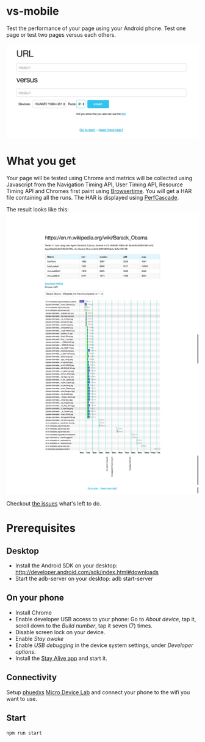 # vs-mobile
Test the performance of your page using your Android phone. Test one page or test two pages versus each others.

![Start page](start.png)

# What you get
Your page will be tested using Chrome and metrics will be collected using Javascript from the Navigation Timing API, User Timing API, Resource Timing API and Chromes first paint using [Browsertime](https://github.com/tobli/browsertime). You will get a HAR file containing all the runs. The HAR is displayed using [PerfCascade](https://github.com/micmro/PerfCascade).

The result looks like this:
![Result page](result.png)

Checkout [the issues](https://github.com/soulgalore/vs-mobile/issues) what's left to do. 

# Prerequisites

## Desktop
* Install the Android SDK on your desktop: http://developer.android.com/sdk/index.html#downloads
* Start the adb-server on your desktop: adb start-server

## On your phone
* Install Chrome
* Enable developer USB access to your phone: Go to *About device*, tap it, scroll down to the *Build number*, tap it seven (7) times.
* Disable screen lock on your device.
* Enable *Stay awake*
* Enable *USB debugging* in the device system settings, under *Developer options*.
* Install the [Stay Alive app](https://play.google.com/store/apps/details?id=com.synetics.stay.alive) and start it.

## Connectivity
Setup [phuedxs](https://github.com/phuedx) [Micro Device Lab](https://github.com/phuedx/micro-device-lab) and connect your phone to the wifi you want to use.

## Start
```
npm run start
```
